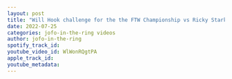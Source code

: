 ```yaml
---
layout: post
title: "Will Hook challenge for the the FTW Championship vs Ricky Starks"
date: 2022-07-25
categories: jofo-in-the-ring videos
author: jofo-in-the-ring
spotify_track_id: 
youtube_video_id: WlWonRQgtPA
apple_track_id: 
youtube_metadata: 
---
```

